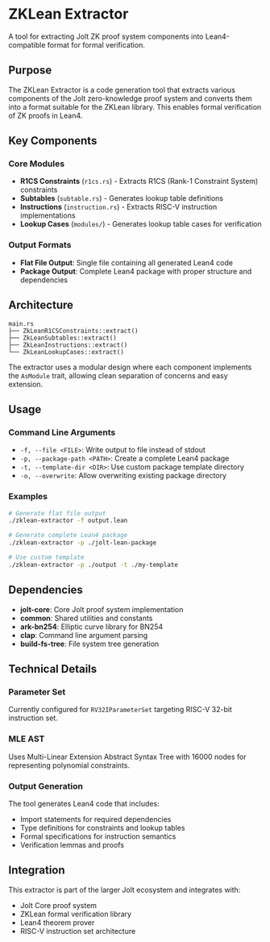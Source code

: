 # ZKLean Extractor

A tool for extracting Jolt ZK proof system components into Lean4-compatible format for formal verification.

## Purpose

The ZKLean Extractor is a code generation tool that extracts various components of the Jolt zero-knowledge proof system and converts them into a format suitable for the ZKLean library. This enables formal verification of ZK proofs in Lean4.

## Key Components

### Core Modules
- **R1CS Constraints** (`r1cs.rs`) - Extracts R1CS (Rank-1 Constraint System) constraints
- **Subtables** (`subtable.rs`) - Generates lookup table definitions 
- **Instructions** (`instruction.rs`) - Extracts RISC-V instruction implementations
- **Lookup Cases** (`modules/`) - Generates lookup table cases for verification

### Output Formats
- **Flat File Output**: Single file containing all generated Lean4 code
- **Package Output**: Complete Lean4 package with proper structure and dependencies

## Architecture

```
main.rs
├── ZkLeanR1CSConstraints::extract()
├── ZkLeanSubtables::extract() 
├── ZkLeanInstructions::extract()
└── ZkLeanLookupCases::extract()
```

The extractor uses a modular design where each component implements the `AsModule` trait, allowing clean separation of concerns and easy extension.

## Usage

### Command Line Arguments
- `-f, --file <FILE>`: Write output to file instead of stdout
- `-p, --package-path <PATH>`: Create a complete Lean4 package
- `-t, --template-dir <DIR>`: Use custom package template directory
- `-o, --overwrite`: Allow overwriting existing package directory

### Examples
```bash
# Generate flat file output
./zklean-extractor -f output.lean

# Generate complete Lean4 package
./zklean-extractor -p ./jolt-lean-package

# Use custom template
./zklean-extractor -p ./output -t ./my-template
```

## Dependencies

- **jolt-core**: Core Jolt proof system implementation
- **common**: Shared utilities and constants
- **ark-bn254**: Elliptic curve library for BN254
- **clap**: Command line argument parsing
- **build-fs-tree**: File system tree generation

## Technical Details

### Parameter Set
Currently configured for `RV32IParameterSet` targeting RISC-V 32-bit instruction set.

### MLE AST
Uses Multi-Linear Extension Abstract Syntax Tree with 16000 nodes for representing polynomial constraints.

### Output Generation
The tool generates Lean4 code that includes:
- Import statements for required dependencies
- Type definitions for constraints and lookup tables
- Formal specifications for instruction semantics
- Verification lemmas and proofs

## Integration

This extractor is part of the larger Jolt ecosystem and integrates with:
- Jolt Core proof system
- ZKLean formal verification library
- Lean4 theorem prover
- RISC-V instruction set architecture